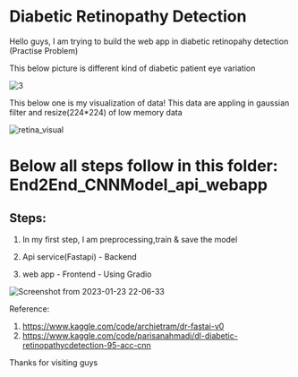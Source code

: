 # Diabetic Retinopathy Detection

Hello guys, I am trying to build the web app in diabetic retinopahy detection (Practise Problem)

This below picture is different kind of diabetic patient eye variation

![3](https://user-images.githubusercontent.com/75832198/213879992-ef2b44e4-25e9-4338-81fc-24367d73e48b.png)

This below one is my visualization of data! This data are appling in gaussian filter and resize(224*224) of low memory data 

![retina_visual](https://user-images.githubusercontent.com/75832198/213879994-a2234c19-ab84-46fe-a93b-efc588e2f48a.png)

# Below all steps follow in this folder: End2End_CNNModel_api_webapp

## Steps:

1. In my first step, I am preprocessing,train & save the model

2. Api service(Fastapi) - Backend

3. web app - Frontend - Using Gradio

![Screenshot from 2023-01-23 22-06-33](https://user-images.githubusercontent.com/75832198/214096413-cbf002fa-4da0-4e41-a339-c5bc79ef1dbb.png)


Reference: 

1. https://www.kaggle.com/code/archietram/dr-fastai-v0
2. https://www.kaggle.com/code/parisanahmadi/dl-diabetic-retinopathycdetection-95-acc-cnn

Thanks for visiting guys
